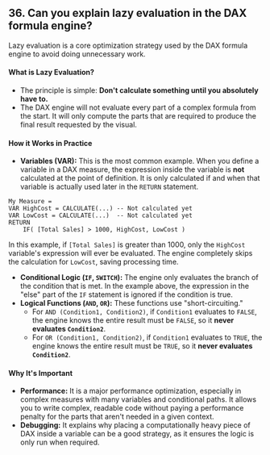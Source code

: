 ## 36. Can you explain **lazy evaluation** in the DAX formula engine?

Lazy evaluation is a core optimization strategy used by the DAX formula engine to avoid doing unnecessary work.

#### What is Lazy Evaluation?
*   The principle is simple: **Don't calculate something until you absolutely have to.**
*   The DAX engine will not evaluate every part of a complex formula from the start. It will only compute the parts that are required to produce the final result requested by the visual.

#### How it Works in Practice
*   **Variables (VAR):** This is the most common example. When you define a variable in a DAX measure, the expression inside the variable is **not** calculated at the point of definition. It is only calculated if and when that variable is actually used later in the `RETURN` statement.
   ```dax
   My Measure =
   VAR HighCost = CALCULATE(...) -- Not calculated yet
   VAR LowCost = CALCULATE(...)  -- Not calculated yet
   RETURN
       IF( [Total Sales] > 1000, HighCost, LowCost )
   ```
   In this example, if `[Total Sales]` is greater than 1000, only the `HighCost` variable's expression will ever be evaluated. The engine completely skips the calculation for `LowCost`, saving processing time.
*   **Conditional Logic (`IF`, `SWITCH`):** The engine only evaluates the branch of the condition that is met. In the example above, the expression in the "else" part of the `IF` statement is ignored if the condition is true.
*   **Logical Functions (`AND`, `OR`):** These functions use "short-circuiting."
    *   For `AND (Condition1, Condition2)`, if `Condition1` evaluates to `FALSE`, the engine knows the entire result must be `FALSE`, so it **never evaluates `Condition2`**.
    *   For `OR (Condition1, Condition2)`, if `Condition1` evaluates to `TRUE`, the engine knows the entire result must be `TRUE`, so it **never evaluates `Condition2`**.

#### Why It's Important
*   **Performance:** It is a major performance optimization, especially in complex measures with many variables and conditional paths. It allows you to write complex, readable code without paying a performance penalty for the parts that aren't needed in a given context.
*   **Debugging:** It explains why placing a computationally heavy piece of DAX inside a variable can be a good strategy, as it ensures the logic is only run when required.
